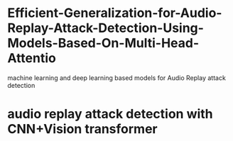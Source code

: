 # Efficient-Generalization-for-Audio-Replay-Attack-Detection-Using-Models-Based-On-Multi-Head-Attentio
machine learning and deep learning based models for Audio Replay attack detection
# audio replay attack detection with CNN+Vision transformer
